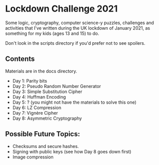 # Lockdown Challenge 2021

Some logic, cryptography, computer science-y puzzles, challenges and activities that I've written during the UK lockdown
of January 2021, as something for my kids (ages 13 and 15) to do.

Don't look in the scripts directory if you'd prefer not to see spoilers.

## Contents

Materials are in the docs directory.

* Day 1: Parity bits
* Day 2: Pseudo Random Number Generator
* Day 3: Simple Substitution Cipher
* Day 4: Huffman Encoding
* Day 5: ? (you might not have the materials to solve this one)
* Day 6: LZ Compression
* Day 7: Vignère Cipher
* Day 8: Asymmetric Cryptography

## Possible Future Topics:

* Checksums and secure hashes.
* Signing with public keys (see how Day 8 goes down first)
* Image compression  
